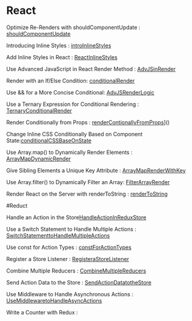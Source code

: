 # React
 Optimize Re-Renders with shouldComponentUpdate : [shouldComponentUpdate](https://github.com/chartman4/fccReact/blob/master/shouldComponentUpdate)
  
 Introducing Inline Styles : [introInlineStyles](https://github.com/chartman4/fccReact/blob/master/IntroInlineStyles)
  
 Add Inline Styles in React : [ReactInlineStyles](https://github.com/chartman4/fccReact/blob/master/ReactInlineStyles)
 
 Use Advanced JavaScript in React Render Method : [AdvJSinRender](https://github.com/chartman4/fccReact/blob/master/AdvJSinRender)
 
 Render with an If/Else Condition: [conditionalRender](https://github.com/chartman4/fccReact/blob/master/conditionalRender)

 Use && for a More Concise Conditional: [AdvJSRenderLogic](https://github.com/chartman4/fccReact/blob/master/AdvJSRenderLogic)
 
 Use a Ternary Expression for Conditional Rendering : [TernaryConditionalRender](https://github.com/chartman4/fccReact/blob/master/TernaryConditionalRender)
 
 Render Conditionally from Props : [renderContionallyFromProps](https://github.com/chartman4/fccReact/blob/master/renderContionallyFromProps)]()
 
 Change Inline CSS Conditionally Based on Component State:[conditionalCSSBaseOnState](https://github.com/chartman4/fccReact/blob/master/conditionalCSSBaseOnState)
 
 Use Array.map() to Dynamically Render Elements : [ArrayMapDynamicRender](https://github.com/chartman4/fccReact/blob/master/ArrayMapDynamicRender)
 
 Give Sibling Elements a Unique Key Attribute : [ArrayMapRenderWithKey](https://github.com/chartman4/fccReact/blob/master/ArrayMapRenderWithKey)
 
 Use Array.filter() to Dynamically Filter an Array: [FilterArrayRender](https://github.com/chartman4/fccReact/blob/master/FilterArrayRender)
 
Render React on the Server with renderToString : [renderToString](https://github.com/chartman4/fccReact/blob/master/renderToString)

#Reduct

Handle an Action in the Store[HandleActionInReduxStore](https://github.com/chartman4/fccReact/blob/master/HandleActionInReduxStore)

Use a Switch Statement to Handle Multiple Actions : [SwitchStatementtoHandleMultipleActions](https://github.com/chartman4/fccReact/blob/master/HandleActionInReduxStore)

Use const for Action Types : [constForActionTypes](https://github.com/chartman4/fccReact/blob/master/constForActionTypes)

Register a Store Listener : [RegisteraStoreListener](https://github.com/chartman4/fccReact/blob/master/RegisteraStoreListener)

Combine Multiple Reducers : [CombineMultipleReducers](https://github.com/chartman4/fccReact/blob/master/CombineMultipleReducers)

Send Action Data to the Store : [SendActionDatatotheStore](https://github.com/chartman4/fccReact/blob/master/SendActionDatatotheStore)

Use Middleware to Handle Asynchronous Actions : [UseMiddlewaretoHandleAsyncActions](https://github.com/chartman4/fccReact/blob/master/UseMiddlewaretoHandleAsyncActions)

Write a Counter with Redux : []()
